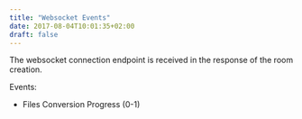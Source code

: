 ```yaml
---
title: "Websocket Events"
date: 2017-08-04T10:01:35+02:00
draft: false
---
```


The websocket connection endpoint is received in the response of the room
creation.

Events:
  - Files Conversion Progress (0-1)

